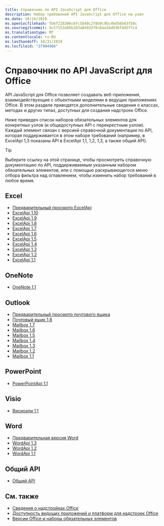 ```yaml
---
title: Справочник по API JavaScript для Office
description: Набор требований API JavaScript для Office на узел
ms.date: 10/24/2019
ms.openlocfilehash: fb6f228306c6fc5840c2f8b9c9bc46d56b43f50c
ms.sourcegitcommit: dc57153a05b103a8493370c8aa1bd936f4d5f7c4
ms.translationtype: MT
ms.contentlocale: ru-RU
ms.lasthandoff: 10/31/2019
ms.locfileid: "37904966"
---
```

# <a name="office-javascript-api-reference"></a>Справочник по API JavaScript для Office

API JavaScript для Office позволяет создавать веб-приложения, взаимодействующие с объектными моделями в ведущих приложениях Office. В этом разделе приводятся дополнительные сведения о классах, методах и других типах, доступных для создания надстроек Office.

Ниже приведен список наборов обязательных элементов для конкретных узлов (и общедоступных API с перекрестным узлом). Каждый элемент связан с версией справочной документации по API, которая поддерживается в этом наборе требований (например, в ExcelApi 1,3 показаны API в ExcelApi 1,1, 1,2, 1,3, а также общий API).

> [!TIP]
> Выберите ссылку на этой странице, чтобы просмотреть справочную документацию по API, поддерживаемым указанным набором обязательных элементов, или с помощью раскрывающегося меню отбора фильтра над оглавлением, чтобы изменить набор требований в любое время.

## <a name="excel"></a>Excel

- [Предварительный просмотр ExcelApi](/javascript/api/excel?view=excel-js-preview)
- [ExcelApi 1.10](/javascript/api/excel?view=excel-js-1.10)
- [ExcelApi 1.9](/javascript/api/excel?view=excel-js-1.9)
- [ExcelApi 1.8](/javascript/api/excel?view=excel-js-1.8)
- [ExcelApi 1.7](/javascript/api/excel?view=excel-js-1.7)
- [ExcelApi 1.6](/javascript/api/excel?view=excel-js-1.6)
- [ExcelApi 1.5](/javascript/api/excel?view=excel-js-1.5)
- [ExcelApi 1.4](/javascript/api/excel?view=excel-js-1.4)
- [ExcelApi 1.3](/javascript/api/excel?view=excel-js-1.3)
- [ExcelApi 1.2](/javascript/api/excel?view=excel-js-1.2)
- [ExcelApi 1.1](/javascript/api/excel?view=excel-js-1.1)

## <a name="onenote"></a>OneNote

- [OneNote 1,1](/javascript/api/onenote?view=onenote-js-1.1)

## <a name="outlook"></a>Outlook

- [Предварительный просмотр почтового ящика](/javascript/api/outlook?view=outlook-js-preview)
- [Почтовый ящик 1,8](/javascript/api/outlook?view=outlook-js-1.8)
- [Mailbox 1.7](/javascript/api/outlook?view=outlook-js-1.7)
- [Mailbox 1.6](/javascript/api/outlook?view=outlook-js-1.6)
- [Mailbox 1.5](/javascript/api/outlook?view=outlook-js-1.5)
- [Mailbox 1.4](/javascript/api/outlook?view=outlook-js-1.4)
- [Mailbox 1.3](/javascript/api/outlook?view=outlook-js-1.3)
- [Mailbox 1.2](/javascript/api/outlook?view=outlook-js-1.2)
- [Mailbox 1.1](/javascript/api/outlook?view=outlook-js-1.1)

## <a name="powerpoint"></a>PowerPoint

- [PowerPointApi 1.1](/javascript/api/powerpoint?view=powerpoint-js-1.1)

## <a name="visio"></a>Visio

- [Висиоапи 1,1](/javascript/api/visio?view=visio-js-1.1)

## <a name="word"></a>Word

- [Предварительная версия Word](/javascript/api/word?view=word-js-preview)
- [WordApi 1.3](/javascript/api/word?view=word-js-1.3)
- [WordApi 1.2](/javascript/api/word?view=word-js-1.2)
- [WordApi 1.1](/javascript/api/word?view=word-js-1.1)

## <a name="common-api"></a>Общий API

- [Общий API](/javascript/api/office?view=common-js)

## <a name="see-also"></a>См. также

- [Сведения о надстройках Office](/office/dev/add-ins/overview)
- [Доступность ведущих приложений и платформ для надстроек Office](/office/dev/add-ins/overview/office-add-in-availability)
- [Версии Office и наборы обязательных элементов](/office/dev/add-ins/develop/office-versions-and-requirement-sets)
